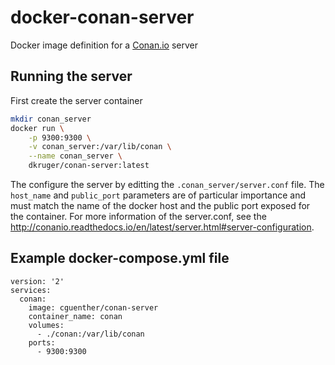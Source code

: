 # docker-conan-server

Docker image definition for a [Conan.io](https://conan.io) server

## Running the server

First create the server container
```bash
mkdir conan_server
docker run \
    -p 9300:9300 \
    -v conan_server:/var/lib/conan \
    --name conan_server \
    dkruger/conan-server:latest
```

The configure the server by editting the `.conan_server/server.conf`
file. The `host_name` and `public_port` parameters are of particular
importance and must match the name of the docker host and the public
port exposed for the container.
For more information of the server.conf, see the http://conanio.readthedocs.io/en/latest/server.html#server-configuration.

## Example docker-compose.yml file

```
version: '2' 
services:
  conan:
    image: cguenther/conan-server
    container_name: conan
    volumes:
      - ./conan:/var/lib/conan
    ports:
      - 9300:9300
```
